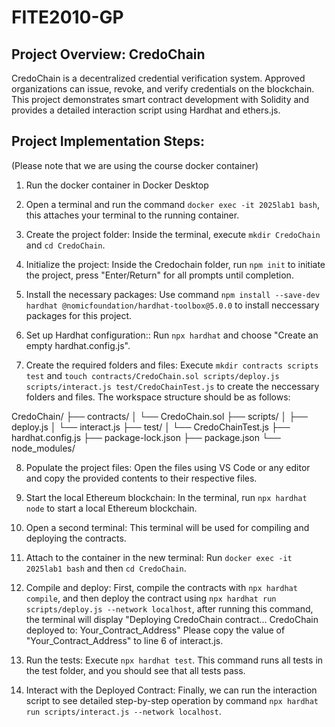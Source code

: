 # FITE2010-GP

## Project Overview: CredoChain

CredoChain is a decentralized credential verification system. Approved organizations can issue, revoke, and verify credentials on the blockchain. This project demonstrates smart contract development with Solidity and provides a detailed interaction script using Hardhat and ethers.js.

## Project Implementation Steps:
(Please note that we are using the course docker container)

1. Run the docker container in Docker Desktop

2. Open a terminal and run the command `docker exec -it 2025lab1 bash`, this attaches your terminal to the running container.

3. Create the project folder: Inside the terminal, execute `mkdir CredoChain` and `cd CredoChain`.

4. Initialize the project: Inside the Credochain folder, run `npm init` to initiate the project, press "Enter/Return" for all prompts until completion.

5. Install the necessary packages: Use command `npm install --save-dev hardhat @nomicfoundation/hardhat-toolbox@5.0.0` to install neccessary packages for this project.

6. Set up Hardhat configuration:: Run `npx hardhat` and choose "Create an empty hardhat.config.js".

7. Create the required folders and files: Execute `mkdir contracts scripts test` and `touch contracts/CredoChain.sol scripts/deploy.js scripts/interact.js test/CredoChainTest.js` to create the neccessary folders and files. The workspace structure should be as follows:

CredoChain/
├── contracts/
│   └── CredoChain.sol
├── scripts/
│   ├── deploy.js
│   └── interact.js
├── test/
│   └── CredoChainTest.js
├── hardhat.config.js
├── package-lock.json
├── package.json
└── node_modules/ 

8. Populate the project files: Open the files using VS Code or any editor and copy the provided contents to their respective files.

9. Start the local Ethereum blockchain: In the terminal, run `npx hardhat node` to start a local Ethereum blockchain.

10. Open a second terminal: This terminal will be used for compiling and deploying the contracts.

11. Attach to the container in the new terminal: Run `docker exec -it 2025lab1 bash` and then `cd CredoChain`.

12. Compile and deploy: First, compile the contracts with `npx hardhat compile`, and then deploy the contract using `npx hardhat run scripts/deploy.js --network localhost`, after running this command, the terminal will display 
"Deploying CredoChain contract...
 CredoChain deployed to: Your_Contract_Address"
Please copy the value of "Your_Contract_Address" to line 6 of interact.js.

13. Run the tests: Execute `npx hardhat test`. This command runs all tests in the test folder, and you should see that all tests pass.

14. Interact with the Deployed Contract: Finally, we can run the interaction script to see detailed step-by-step operation by command `npx hardhat run scripts/interact.js --network localhost`. 

